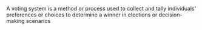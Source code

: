 A voting system is a method or process used to collect and tally individuals' preferences or choices to determine a winner in elections or decision-making scenarios

